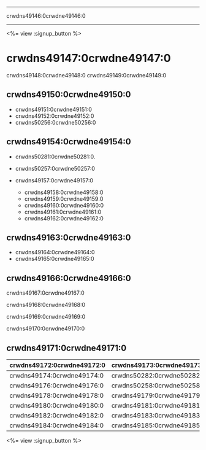 * * *

crwdns49146:0crwdne49146:0

* * *

<%= view :signup_button %>

# crwdns49147:0crwdne49147:0

crwdns49148:0crwdne49148:0 crwdns49149:0crwdne49149:0

## crwdns49150:0crwdne49150:0

  * crwdns49151:0crwdne49151:0
  * crwdns49152:0crwdne49152:0
  * crwdns50256:0crwdne50256:0

## crwdns49154:0crwdne49154:0

  * crwdns50281:0crwdne50281:0.
  * crwdns50257:0crwdne50257:0   
      
    
  * crwdns49157:0crwdne49157:0 
      * crwdns49158:0crwdne49158:0
      * crwdns49159:0crwdne49159:0
      * crwdns49160:0crwdne49160:0
      * crwdns49161:0crwdne49161:0
      * crwdns49162:0crwdne49162:0

## crwdns49163:0crwdne49163:0

  * crwdns49164:0crwdne49164:0 
  * crwdns49165:0crwdne49165:0

## crwdns49166:0crwdne49166:0

crwdns49167:0crwdne49167:0

crwdns49168:0crwdne49168:0

crwdns49169:0crwdne49169:0

crwdns49170:0crwdne49170:0   
  


## crwdns49171:0crwdne49171:0

| crwdns49172:0crwdne49172:0 | crwdns49173:0crwdne49173:0 |
| -------------------------- | -------------------------- |
| crwdns49174:0crwdne49174:0 | crwdns50282:0crwdne50282:0 |
| crwdns49176:0crwdne49176:0 | crwdns50258:0crwdne50258:0 |
| crwdns49178:0crwdne49178:0 | crwdns49179:0crwdne49179:0 |
| crwdns49180:0crwdne49180:0 | crwdns49181:0crwdne49181:0 |
| crwdns49182:0crwdne49182:0 | crwdns49183:0crwdne49183:0 |
| crwdns49184:0crwdne49184:0 | crwdns49185:0crwdne49185:0 |

<%= view :signup_button %>
